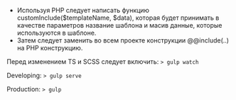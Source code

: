 - Используя PHP cледует написать функцию customInclude($templateName, $data), которая будет принимать в качестве параметров название шаблона и масив данные, которые используются в шаблоне. 
- Затем следует заменить во всем проекте конструкции @@include(..) на PHP конструкцию.

Перед изменением TS и SCSS следует включить:
```> gulp watch```

Developing:
```> gulp serve```

Production:
```> gulp```

